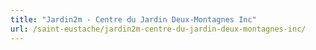 ```yaml
---
title: "Jardin2m - Centre du Jardin Deux-Montagnes Inc"
url: /saint-eustache/jardin2m-centre-du-jardin-deux-montagnes-inc/
---
```

